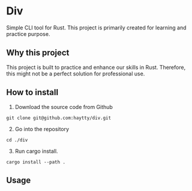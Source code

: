 # Div

Simple CLI tool for Rust. This project is primarily created for learning and practice purpose.

## Why this project

This project is built to practice and enhance our skills in Rust. Therefore, this might not be a perfect solution for
professional use.

## How to install

1. Download the source code from Github

```
git clone git@github.com:haytty/div.git
```

2. Go into the repository

```
cd ./div
```

3. Run cargo install.

```
cargo install --path .
```

## Usage

```
```
